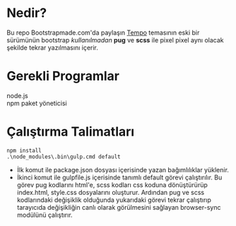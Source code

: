 # Nedir?
Bu repo Bootstrapmade.com'da paylaşın [Tempo](https://bootstrapmade.com/demo/Tempo/) temasının eski bir sürümünün bootstrap _kullanılmadan_ **pug** ve **scss** ile pixel pixel aynı olacak şekilde tekrar yazılmasını içerir.
# Gerekli Programlar
node.js  
npm paket yöneticisi
# Çalıştırma Talimatları
`npm install`  
`.\node_modules\.bin\gulp.cmd default`
* İlk komut ile package.json dosyası içerisinde yazan bağımlılıklar yüklenir.
* İkinci komut ile gulpfile.js içerisinde tanımlı default görevi çalıştırılır. Bu görev pug kodlarını html'e, scss kodları css koduna dönüştürürüp index.html, style.css dosyalarını oluşturur. Ardından pug ve scss kodlarındaki değişiklik olduğunda yukarıdaki görevi tekrar çalıştırıp tarayıcıda değişikliğin canlı olarak görülmesini sağlayan browser-sync modülünü çalıştırır.
